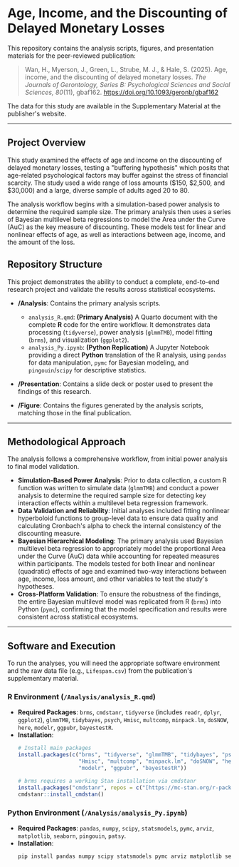 # Age, Income, and the Discounting of Delayed Monetary Losses

This repository contains the analysis scripts, figures, and presentation materials for the peer-reviewed publication:

> Wan, H., Myerson, J., Green, L., Strube, M. J., & Hale, S. (2025). Age, income, and the discounting of delayed monetary losses. *The Journals of Gerontology, Series B: Psychological Sciences and Social Sciences, 80*(11), gbaf162. https://doi.org/10.1093/geronb/gbaf162

The data for this study are available in the Supplementary Material at the publisher's website.

---

## Project Overview

This study examined the effects of age and income on the discounting of delayed monetary losses, testing a "buffering hypothesis" which posits that age-related psychological factors may buffer against the stress of financial scarcity. The study used a wide range of loss amounts (\$150, \$2,500, and \$30,000) and a large, diverse sample of adults aged 20 to 80.

The analysis workflow begins with a simulation-based power analysis to determine the required sample size. The primary analysis then uses a series of Bayesian multilevel beta regressions to model the Area under the Curve (AuC) as the key measure of discounting. These models test for linear and nonlinear effects of age, as well as interactions between age, income, and the amount of the loss.

## Repository Structure

This project demonstrates the ability to conduct a complete, end-to-end research project and validate the results across statistical ecosystems.

* **/Analysis**: Contains the primary analysis scripts.
    * `analysis_R.qmd`: **(Primary Analysis)** A Quarto document with the complete **R** code for the entire workflow. It demonstrates data processing (`tidyverse`), power analysis (`glmmTMB`), model fitting (`brms`), and visualization (`ggplot2`).
    * `analysis_Py.ipynb`: **(Python Replication)** A Jupyter Notebook providing a direct **Python** translation of the R analysis, using `pandas` for data manipulation, `pymc` for Bayesian modeling, and `pingouin`/`scipy` for descriptive statistics.

* **/Presentation**: Contains a slide deck or poster used to present the findings of this research.

* **/Figure**: Contains the figures generated by the analysis scripts, matching those in the final publication.

---

## Methodological Approach

The analysis follows a comprehensive workflow, from initial power analysis to final model validation.

* **Simulation-Based Power Analysis**: Prior to data collection, a custom R function was written to simulate data (`glmmTMB`) and conduct a power analysis to determine the required sample size for detecting key interaction effects within a multilevel beta regression framework.
* **Data Validation and Reliability**: Initial analyses included fitting nonlinear hyperboloid functions to group-level data to ensure data quality and calculating Cronbach's alpha to check the internal consistency of the discounting measure.
* **Bayesian Hierarchical Modeling**: The primary analysis used Bayesian multilevel beta regression to appropriately model the proportional Area under the Curve (AuC) data while accounting for repeated measures within participants. The models tested for both linear and nonlinear (quadratic) effects of age and examined two-way interactions between age, income, loss amount, and other variables to test the study's hypotheses.
* **Cross-Platform Validation**: To ensure the robustness of the findings, the entire Bayesian multilevel model was replicated from R (`brms`) into Python (`pymc`), confirming that the model specification and results were consistent across statistical ecosystems.

---

## Software and Execution

To run the analyses, you will need the appropriate software environment and the raw data file (e.g., `Lifespan.csv`) from the publication's supplementary material.

### R Environment (`/Analysis/analysis_R.qmd`)

* **Required Packages**: `brms`, `cmdstanr`, `tidyverse` (includes `readr`, `dplyr`, `ggplot2`), `glmmTMB`, `tidybayes`, `psych`, `Hmisc`, `multcomp`, `minpack.lm`, `doSNOW`, `here`, `modelr`, `ggpubr`, `bayestestR`.
* **Installation**:
    ```R
    # Install main packages
    install.packages(c("brms", "tidyverse", "glmmTMB", "tidybayes", "psych", 
                       "Hmisc", "multcomp", "minpack.lm", "doSNOW", "here", 
                       "modelr", "ggpubr", "bayestestR"))
    
    # brms requires a working Stan installation via cmdstanr
    install.packages("cmdstanr", repos = c("[https://mc-stan.org/r-packages/](https://mc-stan.org/r-packages/)", getOption("repos")))
    cmdstanr::install_cmdstan()
    ```

### Python Environment (`/Analysis/analysis_Py.ipynb`)

* **Required Packages**: `pandas`, `numpy`, `scipy`, `statsmodels`, `pymc`, `arviz`, `matplotlib`, `seaborn`, `pingouin`, `patsy`.
* **Installation**:
    ```bash
    pip install pandas numpy scipy statsmodels pymc arviz matplotlib seaborn pingouin patsy
    ```